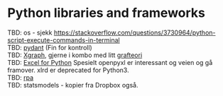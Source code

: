 # Python libraries and frameworks

TBD: os - sjekk https://stackoverflow.com/questions/3730964/python-script-execute-commands-in-terminal  
TBD: [pydant](https://pydantic-docs.helpmanual.i) (Fin for kontroll)  
TBD: [Xgraph](https://link.medium.com/EbkAQlJd0db), gjerne i kombo med litt [grafteori](https://medium.com/@pragprog/chapter-18-connecting-everything-with-graphs-aeccf2cc2cfc)  
TBD: [Excel for Python](http://www.python-excel.org/) Spesielt openpyxl er interessant og veien og gå framover. xlrd er deprecated for Python3.  
TBD: [rpa](https://github.com/tebelorg/RPA-Python)  
TBD: statsmodels - kopier fra Dropbox også.
